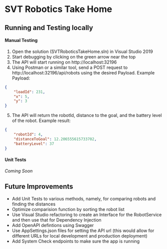# SVT Robotics Take Home


## Running and Testing locally

#### Manual Testing
1. Open the solution (SVTRoboticsTakeHome.sln) in Visual Studio 2019
2. Start debugging by clicking on the green arrow near the top
3. The API will start running on http://localhost:32196
4. Using Postman or a similar tool, send a POST request to http://localhost:32196/api/robots using the desired Payload.
Example Payload:

```json
{
	"loadId": 231,
	"x": 5,
	"y": 3
}
```
5. The API will return the robotId, distance to the goal, and the battery level of the robot.
Example result:
```json
{
	"robotId": 4,
	"distanceToGoal": 12.206555615733702,
	"batteryLevel": 37
}
```

#### Unit Tests
*Coming Soon*

## Future Improvements

* Add Unit Tests to various methods, namely, for comparing robots and finding the distances
* Optimize comparision function by sorting the robot list
* Use Visual Studio refactoring to create an Interface for the RobotService and then use that for Dependency Injection
* Add OpenAPI defintions using Swagger
* Use AppSettings.json files for setting the API url (this would allow for different URLs for local development and production deployment)
* Add System Check endpoints to make sure the app is running